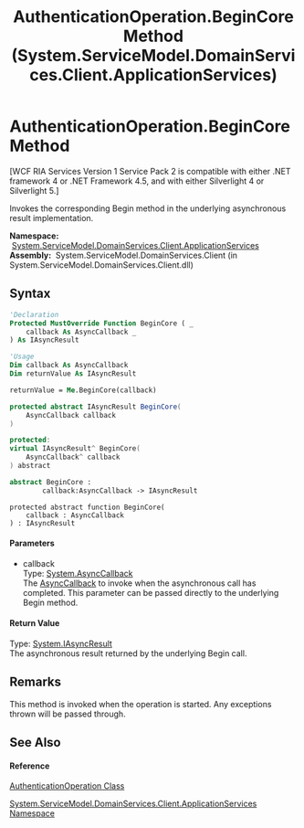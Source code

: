 ﻿---
title: AuthenticationOperation.BeginCore Method  (System.ServiceModel.DomainServices.Client.ApplicationServices)
TOCTitle: BeginCore Method
ms:assetid: M:System.ServiceModel.DomainServices.Client.ApplicationServices.AuthenticationOperation.BeginCore(System.AsyncCallback)
ms:mtpsurl: https://msdn.microsoft.com/en-us/library/system.servicemodel.domainservices.client.applicationservices.authenticationoperation.begincore(v=VS.91)
ms:contentKeyID: 28899027
ms.date: 01/27/2012
mtps_version: v=VS.91
f1_keywords:
- System.ServiceModel.DomainServices.Client.ApplicationServices.AuthenticationOperation.BeginCore
dev_langs:
- CSharp
- JScript
- VB
- FSharp
- c++
api_location:
- System.ServiceModel.DomainServices.Client.dll
api_name:
- System.ServiceModel.DomainServices.Client.ApplicationServices.AuthenticationOperation.BeginCore
api_type:
- Managed
topic_type:
- apiref
- kbSyntax
product_family_name: VS
ROBOTS: INDEX,FOLLOW
---

# AuthenticationOperation.BeginCore Method

\[WCF RIA Services Version 1 Service Pack 2 is compatible with either .NET framework 4 or .NET Framework 4.5, and with either Silverlight 4 or Silverlight 5.\]

Invokes the corresponding Begin method in the underlying asynchronous result implementation.

**Namespace:**  [System.ServiceModel.DomainServices.Client.ApplicationServices](ff457765\(v=vs.91\).md)  
**Assembly:**  System.ServiceModel.DomainServices.Client (in System.ServiceModel.DomainServices.Client.dll)

## Syntax

``` vb
'Declaration
Protected MustOverride Function BeginCore ( _
    callback As AsyncCallback _
) As IAsyncResult
```

``` vb
'Usage
Dim callback As AsyncCallback
Dim returnValue As IAsyncResult

returnValue = Me.BeginCore(callback)
```

``` csharp
protected abstract IAsyncResult BeginCore(
    AsyncCallback callback
)
```

``` c++
protected:
virtual IAsyncResult^ BeginCore(
    AsyncCallback^ callback
) abstract
```

``` fsharp
abstract BeginCore : 
        callback:AsyncCallback -> IAsyncResult 
```

``` jscript
protected abstract function BeginCore(
    callback : AsyncCallback
) : IAsyncResult
```

#### Parameters

  - callback  
    Type: [System.AsyncCallback](https://msdn.microsoft.com/en-us/library/ckbe7yh5)  
    The [AsyncCallback](https://msdn.microsoft.com/en-us/library/ckbe7yh5) to invoke when the asynchronous call has completed. This parameter can be passed directly to the underlying Begin method.  

#### Return Value

Type: [System.IAsyncResult](https://msdn.microsoft.com/en-us/library/ft8a6455)  
The asynchronous result returned by the underlying Begin call.  

## Remarks

This method is invoked when the operation is started. Any exceptions thrown will be passed through.

## See Also

#### Reference

[AuthenticationOperation Class](ff457816\(v=vs.91\).md)

[System.ServiceModel.DomainServices.Client.ApplicationServices Namespace](ff457765\(v=vs.91\).md)

